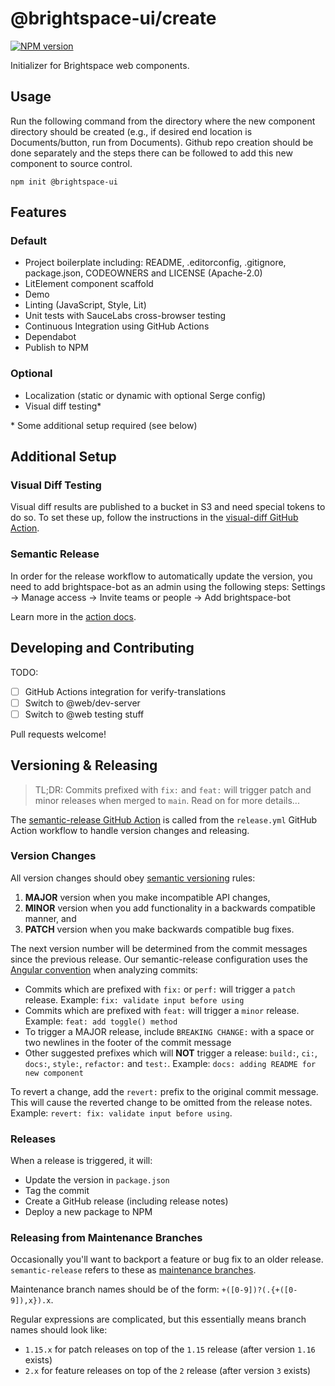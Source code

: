 # @brightspace-ui/create

[![NPM version](https://img.shields.io/npm/v/@brightspace-ui/create.svg)](https://www.npmjs.org/package/@brightspace-ui/create)

Initializer for Brightspace web components.

## Usage

Run the following command from the directory where the new component directory should be created (e.g., if desired end location is Documents/button, run from Documents). Github repo creation should be done separately and the steps there can be followed to add this new component to source control.

```
npm init @brightspace-ui
```

## Features

### Default

* Project boilerplate including: README, .editorconfig, .gitignore, package.json, CODEOWNERS and LICENSE (Apache-2.0)
* LitElement component scaffold
* Demo
* Linting (JavaScript, Style, Lit)
* Unit tests with SauceLabs cross-browser testing
* Continuous Integration using GitHub Actions
* Dependabot
* Publish to NPM

### Optional

* Localization (static or dynamic with optional Serge config)
* Visual diff testing*

\* Some additional setup required (see below)

## Additional Setup

### Visual Diff Testing

Visual diff results are published to a bucket in S3 and need special tokens to do so. To set these up, follow the instructions in the [visual-diff GitHub Action](https://github.com/BrightspaceUI/actions/tree/main/visual-diff).

### Semantic Release

In order for the release workflow to automatically update the version, you need to add brightspace-bot as an admin using the following steps:
Settings -> Manage access -> Invite teams or people -> Add brightspace-bot

Learn more in the [action docs](https://github.com/BrightspaceUI/actions/blob/main/docs/branch-protection.md).

## Developing and Contributing

TODO:
* [ ] GitHub Actions integration for verify-translations
* [ ] Switch to @web/dev-server
* [ ] Switch to @web testing stuff

Pull requests welcome!

## Versioning & Releasing

> TL;DR: Commits prefixed with `fix:` and `feat:` will trigger patch and minor releases when merged to `main`. Read on for more details...

The [semantic-release GitHub Action](https://github.com/BrightspaceUI/actions/tree/main/semantic-release) is called from the `release.yml` GitHub Action workflow to handle version changes and releasing.

### Version Changes

All version changes should obey [semantic versioning](https://semver.org/) rules:
1. **MAJOR** version when you make incompatible API changes,
2. **MINOR** version when you add functionality in a backwards compatible manner, and
3. **PATCH** version when you make backwards compatible bug fixes.

The next version number will be determined from the commit messages since the previous release. Our semantic-release configuration uses the [Angular convention](https://github.com/conventional-changelog/conventional-changelog/tree/master/packages/conventional-changelog-angular) when analyzing commits:
* Commits which are prefixed with `fix:` or `perf:` will trigger a `patch` release. Example: `fix: validate input before using`
* Commits which are prefixed with `feat:` will trigger a `minor` release. Example: `feat: add toggle() method`
* To trigger a MAJOR release, include `BREAKING CHANGE:` with a space or two newlines in the footer of the commit message
* Other suggested prefixes which will **NOT** trigger a release: `build:`, `ci:`, `docs:`, `style:`, `refactor:` and `test:`. Example: `docs: adding README for new component`

To revert a change, add the `revert:` prefix to the original commit message. This will cause the reverted change to be omitted from the release notes. Example: `revert: fix: validate input before using`.

### Releases

When a release is triggered, it will:
* Update the version in `package.json`
* Tag the commit
* Create a GitHub release (including release notes)
* Deploy a new package to NPM

### Releasing from Maintenance Branches

Occasionally you'll want to backport a feature or bug fix to an older release. `semantic-release` refers to these as [maintenance branches](https://semantic-release.gitbook.io/semantic-release/usage/workflow-configuration#maintenance-branches).

Maintenance branch names should be of the form: `+([0-9])?(.{+([0-9]),x}).x`.

Regular expressions are complicated, but this essentially means branch names should look like:
* `1.15.x` for patch releases on top of the `1.15` release (after version `1.16` exists)
* `2.x` for feature releases on top of the `2` release (after version `3` exists)
